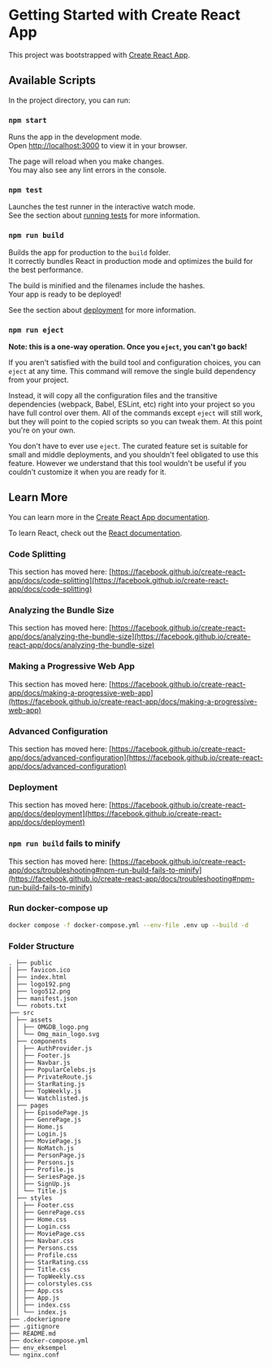 # Getting Started with Create React App

This project was bootstrapped with [Create React App](https://github.com/facebook/create-react-app).

## Available Scripts

In the project directory, you can run:

### `npm start`

Runs the app in the development mode.\
Open [http://localhost:3000](http://localhost:3000) to view it in your browser.

The page will reload when you make changes.\
You may also see any lint errors in the console.

### `npm test`

Launches the test runner in the interactive watch mode.\
See the section about [running tests](https://facebook.github.io/create-react-app/docs/running-tests) for more information.

### `npm run build`

Builds the app for production to the `build` folder.\
It correctly bundles React in production mode and optimizes the build for the best performance.

The build is minified and the filenames include the hashes.\
Your app is ready to be deployed!

See the section about [deployment](https://facebook.github.io/create-react-app/docs/deployment) for more information.

### `npm run eject`

**Note: this is a one-way operation. Once you `eject`, you can't go back!**

If you aren't satisfied with the build tool and configuration choices, you can `eject` at any time. This command will remove the single build dependency from your project.

Instead, it will copy all the configuration files and the transitive dependencies (webpack, Babel, ESLint, etc) right into your project so you have full control over them. All of the commands except `eject` will still work, but they will point to the copied scripts so you can tweak them. At this point you're on your own.

You don't have to ever use `eject`. The curated feature set is suitable for small and middle deployments, and you shouldn't feel obligated to use this feature. However we understand that this tool wouldn't be useful if you couldn't customize it when you are ready for it.

## Learn More

You can learn more in the [Create React App documentation](https://facebook.github.io/create-react-app/docs/getting-started).

To learn React, check out the [React documentation](https://reactjs.org/).

### Code Splitting

This section has moved here: [https://facebook.github.io/create-react-app/docs/code-splitting](https://facebook.github.io/create-react-app/docs/code-splitting)

### Analyzing the Bundle Size

This section has moved here: [https://facebook.github.io/create-react-app/docs/analyzing-the-bundle-size](https://facebook.github.io/create-react-app/docs/analyzing-the-bundle-size)

### Making a Progressive Web App

This section has moved here: [https://facebook.github.io/create-react-app/docs/making-a-progressive-web-app](https://facebook.github.io/create-react-app/docs/making-a-progressive-web-app)

### Advanced Configuration

This section has moved here: [https://facebook.github.io/create-react-app/docs/advanced-configuration](https://facebook.github.io/create-react-app/docs/advanced-configuration)

### Deployment

This section has moved here: [https://facebook.github.io/create-react-app/docs/deployment](https://facebook.github.io/create-react-app/docs/deployment)

### `npm run build` fails to minify

This section has moved here: [https://facebook.github.io/create-react-app/docs/troubleshooting#npm-run-build-fails-to-minify](https://facebook.github.io/create-react-app/docs/troubleshooting#npm-run-build-fails-to-minify)

### Run docker-compose up

```sh
docker compose -f docker-compose.yml --env-file .env up --build -d
```

### Folder Structure
```
. ├── public
│ ├── favicon.ico
│ ├── index.html
│ ├── logo192.png
│ ├── logo512.png
│ ├── manifest.json
│ └── robots.txt
├── src
│ ├── assets
│ │ ├── OMGDB_logo.png
│ │ └── Omg_main_logo.svg
│ ├── components
│ │ ├── AuthProvider.js
│ │ ├── Footer.js
│ │ ├── Navbar.js
│ │ ├── PopularCelebs.js
│ │ ├── PrivateRoute.js
│ │ ├── StarRating.js
│ │ ├── TopWeekly.js
│ │ └── Watchlisted.js
│ ├── pages
│ │ ├── EpisodePage.js
│ │ ├── GenrePage.js
│ │ ├── Home.js
│ │ ├── Login.js
│ │ ├── MoviePage.js
│ │ ├── NoMatch.js
│ │ ├── PersonPage.js
│ │ ├── Persons.js
│ │ ├── Profile.js
│ │ ├── SeriesPage.js
│ │ ├── SignUp.js
│ │ └── Title.js
│ ├── styles
│ │ ├── Footer.css
│ │ ├── GenrePage.css
│ │ ├── Home.css
│ │ ├── Login.css
│ │ ├── MoviePage.css
│ │ ├── Navbar.css
│ │ ├── Persons.css
│ │ ├── Profile.css
│ │ ├── StarRating.css
│ │ ├── Title.css
│ │ ├── TopWeekly.css
│ │ ├── colorstyles.css
│ │ ├── App.css
│ │ ├── App.js
│ │ ├── index.css
│ │ └── index.js
├── .dockerignore
├── .gitignore
├── README.md
├── docker-compose.yml
├── env_eksempel
└── nginx.conf
```

